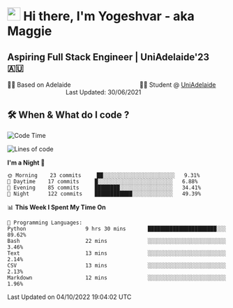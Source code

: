 <h1><img src="https://emojis.slackmojis.com/emojis/images/1531849430/4246/blob-sunglasses.gif?1531849430" width="30"/> Hi there, I'm Yogeshvar - aka Maggie</h1>

## Aspiring Full Stack Engineer | UniAdelaide'23 🇦🇺  
🏂🏻  Based on Adelaide &nbsp;&nbsp;&nbsp;&nbsp;&nbsp;&nbsp;&nbsp;&nbsp;&nbsp;&nbsp;&nbsp;&nbsp;&nbsp;&nbsp;&nbsp;&nbsp;&nbsp;&nbsp;&nbsp;&nbsp;&nbsp;&nbsp;&nbsp;&nbsp;&nbsp;&nbsp;&nbsp;&nbsp;&nbsp;&nbsp;&nbsp;&nbsp;&nbsp;&nbsp;&nbsp;&nbsp;&nbsp;&nbsp;&nbsp;👨‍💻 Student @ [UniAdelaide](https://www.adelaide.edu.au)   &nbsp;&nbsp;&nbsp;&nbsp;&nbsp;&nbsp;&nbsp;&nbsp;&nbsp;&nbsp;&nbsp;&nbsp;&nbsp;&nbsp;&nbsp;&nbsp;&nbsp;&nbsp;&nbsp;&nbsp;&nbsp;&nbsp;&nbsp;&nbsp;&nbsp;&nbsp;&nbsp;&nbsp;&nbsp;&nbsp;&nbsp;&nbsp; &nbsp;Last Updated: 30/06/2021

## 🛠 When & What do I code ?  

<!--START_SECTION:waka-->
![Code Time](http://img.shields.io/badge/Code%20Time-1%2C803%20hrs%2025%20mins-blue)

![Lines of code](https://img.shields.io/badge/From%20Hello%20World%20I%27ve%20Written-2%20Million%20lines%20of%20code-blue)

**I'm a Night 🦉** 

```text
🌞 Morning    23 commits     ██░░░░░░░░░░░░░░░░░░░░░░░   9.31% 
🌆 Daytime    17 commits     █░░░░░░░░░░░░░░░░░░░░░░░░   6.88% 
🌃 Evening    85 commits     ████████░░░░░░░░░░░░░░░░░   34.41% 
🌙 Night      122 commits    ████████████░░░░░░░░░░░░░   49.39%

```


📊 **This Week I Spent My Time On** 

```text
💬 Programming Languages: 
Python                   9 hrs 30 mins       ██████████████████████░░░   89.62% 
Bash                     22 mins             ░░░░░░░░░░░░░░░░░░░░░░░░░   3.46% 
Text                     13 mins             ░░░░░░░░░░░░░░░░░░░░░░░░░   2.14% 
CSV                      13 mins             ░░░░░░░░░░░░░░░░░░░░░░░░░   2.13% 
Markdown                 12 mins             ░░░░░░░░░░░░░░░░░░░░░░░░░   1.96%

```


 Last Updated on 04/10/2022 19:04:02 UTC
<!--END_SECTION:waka-->
